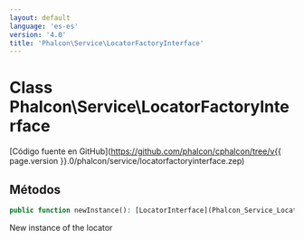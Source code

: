 ```yaml
---
layout: default
language: 'es-es'
version: '4.0'
title: 'Phalcon\Service\LocatorFactoryInterface'
---
```


# Class **Phalcon\Service\LocatorFactoryInterface**

[Código fuente en GitHub](https://github.com/phalcon/cphalcon/tree/v{{ page.version }}.0/phalcon/service/locatorfactoryinterface.zep)

## Métodos

```php
public function newInstance(): [LocatorInterface](Phalcon_Service_LocatorInterface);
```

New instance of the locator